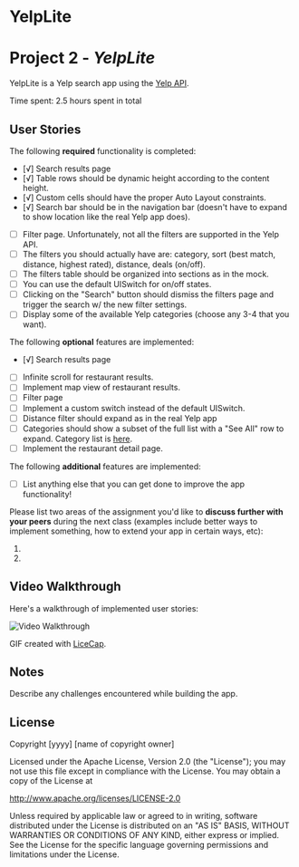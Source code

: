 # YelpLite
# Project 2 - *YelpLite*

YelpLite is a Yelp search app using the [Yelp API](http://www.yelp.com/developers/documentation/v2/search_api).

Time spent: 2.5 hours spent in total

## User Stories

The following **required** functionality is completed:

- [√] Search results page
- [√] Table rows should be dynamic height according to the content height.
- [√] Custom cells should have the proper Auto Layout constraints.
- [√] Search bar should be in the navigation bar (doesn't have to expand to show location like the real Yelp app does).
- [ ] Filter page. Unfortunately, not all the filters are supported in the Yelp API.
- [ ] The filters you should actually have are: category, sort (best match, distance, highest rated), distance, deals (on/off).
- [ ] The filters table should be organized into sections as in the mock.
- [ ] You can use the default UISwitch for on/off states.
- [ ] Clicking on the "Search" button should dismiss the filters page and trigger the search w/ the new filter settings.
- [ ] Display some of the available Yelp categories (choose any 3-4 that you want).

The following **optional** features are implemented:

- [√] Search results page
- [ ] Infinite scroll for restaurant results.
- [ ] Implement map view of restaurant results.
- [ ] Filter page
- [ ] Implement a custom switch instead of the default UISwitch.
- [ ] Distance filter should expand as in the real Yelp app
- [ ] Categories should show a subset of the full list with a "See All" row to expand. Category list is [here](http://www.yelp.com/developers/documentation/category_list).
- [ ] Implement the restaurant detail page.

The following **additional** features are implemented:

- [ ] List anything else that you can get done to improve the app functionality!

Please list two areas of the assignment you'd like to **discuss further with your peers** during the next class (examples include better ways to implement something, how to extend your app in certain ways, etc):

1.
2.

## Video Walkthrough

Here's a walkthrough of implemented user stories:

<img src='http://i.imgur.com/link/to/your/gif/file.gif' title='Video Walkthrough' width='' alt='Video Walkthrough' />

GIF created with [LiceCap](http://www.cockos.com/licecap/).

## Notes

Describe any challenges encountered while building the app.

## License

Copyright [yyyy] [name of copyright owner]

Licensed under the Apache License, Version 2.0 (the "License");
you may not use this file except in compliance with the License.
You may obtain a copy of the License at

http://www.apache.org/licenses/LICENSE-2.0

Unless required by applicable law or agreed to in writing, software
distributed under the License is distributed on an "AS IS" BASIS,
WITHOUT WARRANTIES OR CONDITIONS OF ANY KIND, either express or implied.
See the License for the specific language governing permissions and
limitations under the License.
